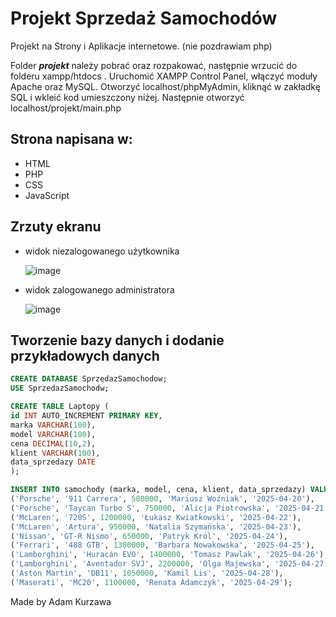 # Projekt Sprzedaż Samochodów

Projekt na Strony i Aplikacje internetowe.   (nie pozdrawiam php)

Folder ___projekt___ należy pobrać oraz rozpakować, następnie wrzucić do folderu xampp/htdocs . Uruchomić XAMPP Control Panel, włączyć moduły Apache oraz MySQL. Otworzyć localhost/phpMyAdmin, kliknąć w zakładkę SQL i wkleić kod umieszczony niżej. Następnie otworzyć localhost/projekt/main.php 

## Strona napisana w:
- HTML
- PHP
- CSS
- JavaScript

## Zrzuty ekranu
- widok niezalogowanego użytkownika

  ![image](https://github.com/user-attachments/assets/277219eb-fbbc-4616-aecb-0544cd7dd91c)
  
- widok zalogowanego administratora

  ![image](https://github.com/user-attachments/assets/61780abc-020b-4c39-88ce-950219b137ec)

## Tworzenie bazy danych i dodanie przykładowych danych

```sql
CREATE DATABASE SprzedazSamochodow;
USE SprzedazSamochodw;

CREATE TABLE Laptopy (
id INT AUTO_INCREMENT PRIMARY KEY,
marka VARCHAR(100),
model VARCHAR(100),
cena DECIMAL(10,2),
klient VARCHAR(100),
data_sprzedazy DATE
);

INSERT INTO samochody (marka, model, cena, klient, data_sprzedazy) VALUES
('Porsche', '911 Carrera', 580000, 'Mariusz Woźniak', '2025-04-20'),
('Porsche', 'Taycan Turbo S', 750000, 'Alicja Piotrowska', '2025-04-21'),
('McLaren', '720S', 1200000, 'Łukasz Kwiatkowski', '2025-04-22'),
('McLaren', 'Artura', 950000, 'Natalia Szymańska', '2025-04-23'),
('Nissan', 'GT-R Nismo', 650000, 'Patryk Król', '2025-04-24'),
('Ferrari', '488 GTB', 1300000, 'Barbara Nowakowska', '2025-04-25'),
('Lamborghini', 'Huracán EVO', 1400000, 'Tomasz Pawlak', '2025-04-26'),
('Lamborghini', 'Aventador SVJ', 2200000, 'Olga Majewska', '2025-04-27'),
('Aston Martin', 'DB11', 1050000, 'Kamil Lis', '2025-04-28'),
('Maserati', 'MC20', 1100000, 'Renata Adamczyk', '2025-04-29');

```

Made by Adam Kurzawa
